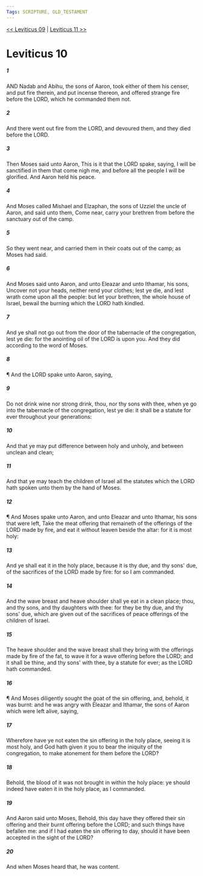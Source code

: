 ```yaml
---
Tags: SCRIPTURE, OLD_TESTAMENT
---
```


[<< Leviticus 09](OLD_TESTAMENT/03_Leviticus/Leviticus_09.md) | [Leviticus 11 >>](OLD_TESTAMENT/03_Leviticus/Leviticus_11.md)

# Leviticus 10

##### 1
 AND Nadab and Abihu, the sons of Aaron, took either of them his censer, and put fire therein, and put incense thereon, and offered strange fire before the LORD, which he commanded them not.
##### 2
 And there went out fire from the LORD, and devoured them, and they died before the LORD.
##### 3
 Then Moses said unto Aaron, This is it that the LORD spake, saying, I will be sanctified in them that come nigh me, and before all the people I will be glorified.  And Aaron held his peace.
##### 4
 And Moses called Mishael and Elzaphan, the sons of Uzziel the uncle of Aaron, and said unto them, Come near, carry your brethren from before the sanctuary out of the camp.
##### 5
 So they went near, and carried them in their coats out of the camp; as Moses had said.
##### 6
 And Moses said unto Aaron, and unto Eleazar and unto Ithamar, his sons, Uncover not your heads, neither rend your clothes; lest ye die, and lest wrath come upon all the people: but let your brethren, the whole house of Israel, bewail the burning which the LORD hath kindled.
##### 7
 And ye shall not go out from the door of the tabernacle of the congregation, lest ye die: for the anointing oil of the LORD is upon you.  And they did according to the word of Moses.
##### 8
 ¶ And the LORD spake unto Aaron, saying,
##### 9
 Do not drink wine nor strong drink, thou, nor thy sons with thee, when ye go into the tabernacle of the congregation, lest ye die: it shall be a statute for ever throughout your generations:
##### 10
 And that ye may put difference between holy and unholy, and between unclean and clean;
##### 11
 And that ye may teach the children of Israel all the statutes which the LORD hath spoken unto them by the hand of Moses.
##### 12
 ¶ And Moses spake unto Aaron, and unto Eleazar and unto Ithamar, his sons that were left, Take the meat offering that remaineth of the offerings of the LORD made by fire, and eat it without leaven beside the altar: for it is most holy:
##### 13
 And ye shall eat it in the holy place, because it is thy due, and thy sons' due, of the sacrifices of the LORD made by fire: for so I am commanded.
##### 14
 And the wave breast and heave shoulder shall ye eat in a clean place; thou, and thy sons, and thy daughters with thee: for they be thy due, and thy sons' due, which are given out of the sacrifices of peace offerings of the children of Israel.
##### 15
 The heave shoulder and the wave breast shall they bring with the offerings made by fire of the fat, to wave it for a wave offering before the LORD; and it shall be thine, and thy sons' with thee, by a statute for ever; as the LORD hath commanded.
##### 16
 ¶ And Moses diligently sought the goat of the sin offering, and, behold, it was burnt: and he was angry with Eleazar and Ithamar, the sons of Aaron which were left alive, saying,
##### 17
 Wherefore have ye not eaten the sin offering in the holy place, seeing it is most holy, and God hath given it you to bear the iniquity of the congregation, to make atonement for them before the LORD?
##### 18
 Behold, the blood of it was not brought in within the holy place: ye should indeed have eaten it in the holy place, as I commanded.
##### 19
 And Aaron said unto Moses, Behold, this day have they offered their sin offering and their burnt offering before the LORD; and such things have befallen me: and if I had eaten the sin offering to day, should it have been accepted in the sight of the LORD?
##### 20
 And when Moses heard that, he was content.

